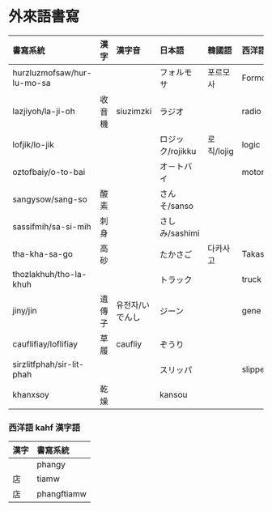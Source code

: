 # 外來語書寫

| 書寫系統 | 漢字 | 漢字音 | 日本語 | 韓國語 | 西洋語 |
| :--- | :--- | :--- | :--- | :--- | :--- |
| hurzluzmofsaw/hur-lu-mo-sa ||| フォルモサ | 포르모사 | Formosa |
| lazjiyoh/la-ji-oh | 收音機 | siuzimzki | ラジオ || radio |
| lofjik/lo-jik ||| ロジック/rojikku | 로직/lojig | logic |
| oztofbaiy/o-to-bai ||| オ－トバイ || motorbike |
| sangysow/sang-so | 酸素 || さんそ/sanso |||
| sassifmih/sa-si-mih | 刺身 || さしみ/sashimi |||
| tha-kha-sa-go | 高砂 || たかさご | 다카사고 | Takasago |
| thozlakhuh/tho-la-khuh ||| トラック || truck |
| jiny/jin | 遺傳子 | 유전자/いでんし | ジーン || gene |
| cauflifiay/loflifiay | 草履 | caufliy | ぞうり |||
| sirzlitfphah/sir-lit-phah ||| スリッパ || slipper |
| khanxsoy | 乾燥 || kansou |||

### 西洋語 kahf 漢字語

| 漢字 | 書寫系統 |
| :--- | :--- |
|| phangy |
| 店 | tiamw |
| 店 | phangftiamw |

